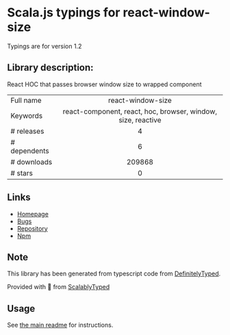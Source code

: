 
# Scala.js typings for react-window-size

Typings are for version 1.2

## Library description:
React HOC that passes browser window size to wrapped component

|                    |                 |
| ------------------ | :-------------: |
| Full name          | react-window-size |
| Keywords           | react-component, react, hoc, browser, window, size, reactive |
| # releases         | 4 |
| # dependents       | 6 |
| # downloads        | 209868 |
| # stars            | 0 |

## Links
- [Homepage](https://github.com/finnfiddle/react-window-size)
- [Bugs](https://github.com/finnfiddle/react-window-size/issues)
- [Repository](https://github.com/finnfiddle/react-window-size)
- [Npm](https://www.npmjs.com/package/react-window-size)
    


## Note
This library has been generated from typescript code from [DefinitelyTyped](https://definitelytyped.org).

Provided with :purple_heart: from [ScalablyTyped](https://github.com/oyvindberg/ScalablyTyped)

## Usage
See [the main readme](../../readme.md) for instructions.


